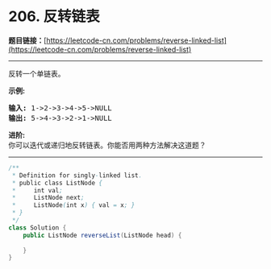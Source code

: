 # 206. 反转链表

**题目链接：**[https://leetcode-cn.com/problems/reverse-linked-list](https://leetcode-cn.com/problems/reverse-linked-list)

---

<div class="content__1Y2H">
 <div class="notranslate">
  <p>反转一个单链表。</p> 
  <p><strong>示例:</strong></p> 
  <pre class="language-text"><strong>输入:</strong> 1-&gt;2-&gt;3-&gt;4-&gt;5-&gt;NULL
<strong>输出:</strong> 5-&gt;4-&gt;3-&gt;2-&gt;1-&gt;NULL</pre> 
  <p><strong>进阶:</strong><br> 你可以迭代或递归地反转链表。你能否用两种方法解决这道题？</p> 
 </div>
</div>

---

```java
/**
 * Definition for singly-linked list.
 * public class ListNode {
 *     int val;
 *     ListNode next;
 *     ListNode(int x) { val = x; }
 * }
 */
class Solution {
    public ListNode reverseList(ListNode head) {
        
    }
}
```
